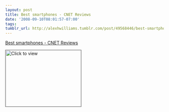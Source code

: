 ```yaml
---
layout: post
title: Best smartphones - CNET Reviews
date: '2008-09-10T08:01:57-07:00'
tags: 
tumblr_url: http://alexhwilliams.tumblr.com/post/49568446/best-smartphones-cnet-reviews
---
```

<a href="https://www.iterasi.net/OpenViewer.aspx?sqrlitid=YqTrT-DBzEy9B0rCr-GFvg">Best smartphones - CNET Reviews</a><br/><p><a href="https://www.iterasi.net/OpenViewer.aspx?sqrlitid=YqTrT-DBzEy9B0rCr-GFvg" target="_blank"> <img src="http://AssetHost01a.iterasi.net/ec2eb670e447/94d5ad32ba6b/ff6f9e86baa1/6a8a3ac75a10/5bd49e45-5dae-4147-8262-737c816971f7/thumbnail.jpg???20080910150122???O0crPQctQyDRbgvCm0EjsaaqBCV5QRaToTrDEERXcJVwSoJl/IKzriUoHB2K8V4eLNgVAMViIMdQZiQW9XwbPS5JvErho6ylvZ0wTh3CvrKj6OSQtFE3lrr5gHn8v1rVeqdO7WQuzhA9xVMCni8KbSVMbIzA9kqyXWDyM/cl2dc=" width="240" height="180" style="border:solid 1px #666" alt="Click to view"/></a></p>
